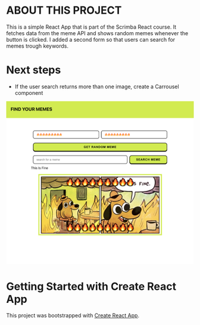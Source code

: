 
# ABOUT THIS PROJECT

This is a simple React App that is part of the Scrimba React course.
It fetches data from the meme API and shows random memes whenever the button is clicked.
I added a second form so that users can search for memes trough keywords.


# Next steps

- If the user search returns more than one image, create a Carrousel component


<img src="./src/media/meme-generator.png">


# Getting Started with Create React App

This project was bootstrapped with [Create React App](https://github.com/facebook/create-react-app).

